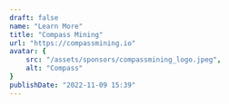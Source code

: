 ```yaml
---
draft: false
name: "Learn More"
title: "Compass Mining"
url: "https://compassmining.io"
avatar: {
    src: "/assets/sponsors/compassmining_logo.jpeg",
    alt: "Compass"
}
publishDate: "2022-11-09 15:39"
---
```

